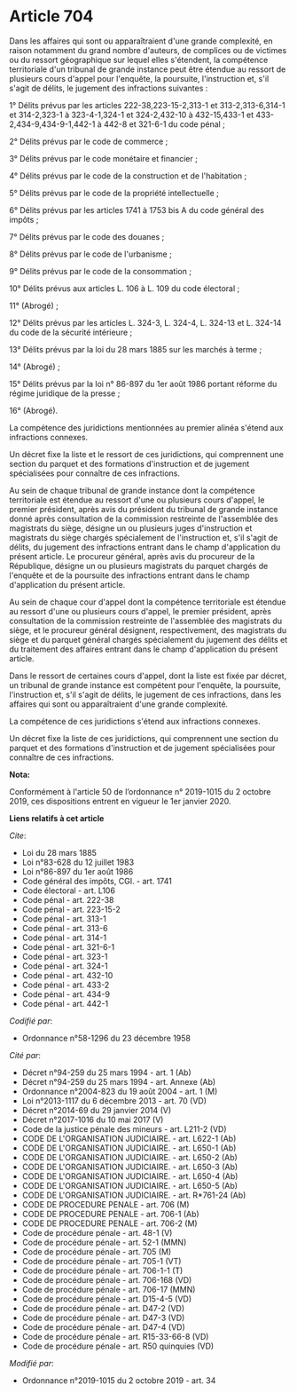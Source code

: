 # Article 704

Dans les affaires qui sont ou apparaîtraient d'une grande complexité, en raison notamment du grand nombre d'auteurs, de
complices ou de victimes ou du ressort géographique sur lequel elles s'étendent, la compétence territoriale d'un tribunal de
grande instance peut être étendue au ressort de plusieurs cours d'appel pour l'enquête, la poursuite, l'instruction et, s'il
s'agit de délits, le jugement des infractions suivantes :

1° Délits prévus par les articles 222-38,223-15-2,313-1 et 313-2,313-6,314-1 et 314-2,323-1 à 323-4-1,324-1 et 324-2,432-10 à
432-15,433-1 et 433-2,434-9,434-9-1,442-1 à 442-8 et 321-6-1 du code pénal ;

2° Délits prévus par le code de commerce ;

3° Délits prévus par le code monétaire et financier ;

4° Délits prévus par le code de la construction et de l'habitation ;

5° Délits prévus par le code de la propriété intellectuelle ;

6° Délits prévus par les articles 1741 à 1753 bis A du code général des impôts ;

7° Délits prévus par le code des douanes ;

8° Délits prévus par le code de l'urbanisme ;

9° Délits prévus par le code de la consommation ;

10° Délits prévus aux articles L. 106 à L. 109 du code électoral ;

11° (Abrogé) ;

12° Délits prévus par les articles L. 324-3, L. 324-4, L. 324-13 et L. 324-14 du code de la sécurité intérieure ;

13° Délits prévus par la loi du 28 mars 1885 sur les marchés à terme ;

14° (Abrogé) ;

15° Délits prévus par la loi n° 86-897 du 1er août 1986 portant réforme du régime juridique de la presse ;

16° (Abrogé).

La compétence des juridictions mentionnées au premier alinéa s'étend aux infractions connexes.

Un décret fixe la liste et le ressort de ces juridictions, qui comprennent une section du parquet et des formations
d'instruction et de jugement spécialisées pour connaître de ces infractions.

Au sein de chaque tribunal de grande instance dont la compétence territoriale est étendue au ressort d'une ou plusieurs cours
d'appel, le premier président, après avis du président du tribunal de grande instance donné après consultation de la
commission restreinte de l'assemblée des magistrats du siège, désigne un ou plusieurs juges d'instruction et magistrats du
siège chargés spécialement de l'instruction et, s'il s'agit de délits, du jugement des infractions entrant dans le champ
d'application du présent article. Le procureur général, après avis du procureur de la République, désigne un ou plusieurs
magistrats du parquet chargés de l'enquête et de la poursuite des infractions entrant dans le champ d'application du présent
article.

Au sein de chaque cour d'appel dont la compétence territoriale est étendue au ressort d'une ou plusieurs cours d'appel, le
premier président, après consultation de la commission restreinte de l'assemblée des magistrats du siège, et le procureur
général désignent, respectivement, des magistrats du siège et du parquet général chargés spécialement du jugement des délits
et du traitement des affaires entrant dans le champ d'application du présent article.

Dans le ressort de certaines cours d'appel, dont la liste est fixée par décret, un tribunal de grande instance est compétent
pour l'enquête, la poursuite, l'instruction et, s'il s'agit de délits, le jugement de ces infractions, dans les affaires qui
sont ou apparaîtraient d'une grande complexité.

La compétence de ces juridictions s'étend aux infractions connexes.

Un décret fixe la liste de ces juridictions, qui comprennent une section du parquet et des formations d'instruction et de
jugement spécialisées pour connaître de ces infractions.

**Nota:**

Conformément à l'article 50 de l’ordonnance n° 2019-1015 du 2 octobre 2019, ces dispositions entrent en vigueur le 1er
janvier 2020.

**Liens relatifs à cet article**

_Cite_:

  - Loi du 28 mars 1885
  - Loi n°83-628 du 12 juillet 1983
  - Loi n°86-897 du 1er août 1986
  - Code général des impôts, CGI. - art. 1741
  - Code électoral - art. L106
  - Code pénal - art. 222-38
  - Code pénal - art. 223-15-2
  - Code pénal - art. 313-1
  - Code pénal - art. 313-6
  - Code pénal - art. 314-1
  - Code pénal - art. 321-6-1
  - Code pénal - art. 323-1
  - Code pénal - art. 324-1
  - Code pénal - art. 432-10
  - Code pénal - art. 433-2
  - Code pénal - art. 434-9
  - Code pénal - art. 442-1

_Codifié par_:

  - Ordonnance n°58-1296 du 23 décembre 1958

_Cité par_:

  - Décret n°94-259 du 25 mars 1994 - art. 1 (Ab)
  - Décret n°94-259 du 25 mars 1994 - art. Annexe (Ab)
  - Ordonnance n°2004-823 du 19 août 2004 - art. 1 (M)
  - Loi n°2013-1117 du 6 décembre 2013 - art. 70 (VD)
  - Décret n°2014-69 du 29 janvier 2014 (V)
  - Décret n°2017-1016 du 10 mai 2017 (V)
  - Code de la justice pénale des mineurs - art. L211-2 (VD)
  - CODE DE L'ORGANISATION JUDICIAIRE. - art. L622-1 (Ab)
  - CODE DE L'ORGANISATION JUDICIAIRE. - art. L650-1 (Ab)
  - CODE DE L'ORGANISATION JUDICIAIRE. - art. L650-2 (Ab)
  - CODE DE L'ORGANISATION JUDICIAIRE. - art. L650-3 (Ab)
  - CODE DE L'ORGANISATION JUDICIAIRE. - art. L650-4 (Ab)
  - CODE DE L'ORGANISATION JUDICIAIRE. - art. L650-5 (Ab)
  - CODE DE L'ORGANISATION JUDICIAIRE. - art. R*761-24 (Ab)
  - CODE DE PROCEDURE PENALE - art. 706 (M)
  - CODE DE PROCEDURE PENALE - art. 706-1 (Ab)
  - CODE DE PROCEDURE PENALE - art. 706-2 (M)
  - Code de procédure pénale - art. 48-1 (V)
  - Code de procédure pénale - art. 52-1 (MMN)
  - Code de procédure pénale - art. 705 (M)
  - Code de procédure pénale - art. 705-1 (VT)
  - Code de procédure pénale - art. 706-1-1 (T)
  - Code de procédure pénale - art. 706-168 (VD)
  - Code de procédure pénale - art. 706-17 (MMN)
  - Code de procédure pénale - art. D15-4-5 (VD)
  - Code de procédure pénale - art. D47-2 (VD)
  - Code de procédure pénale - art. D47-3 (VD)
  - Code de procédure pénale - art. D47-4 (VD)
  - Code de procédure pénale - art. R15-33-66-8 (VD)
  - Code de procédure pénale - art. R50 quinquies (VD)

_Modifié par_:

  - Ordonnance n°2019-1015 du 2 octobre 2019 - art. 34
